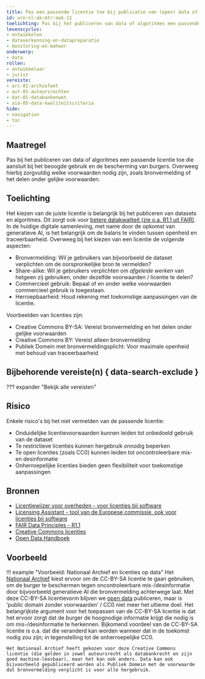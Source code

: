 ```yaml
---
title: Pas een passende licentie toe bij publicatie van (open) data of algoritmes
id: urn:nl:ak:mtr:owk-11
toelichting: Pas bij het publiceren van data of algoritmes een passende licentie toe die aansluit bij het beoogde gebruik en de bescherming van burgers. Overweeg hierbij zorgvuldig welke voorwaarden nodig zijn, zoals bronvermelding of het delen onder gelijke voorwaarden.
levenscyclus:
- ontwikkelen
- dataverkenning-en-datapreparatie
- monitoring-en-beheer
onderwerp:
- data
rollen:
- ontwikkelaar
- jurist
vereiste:
- arc-01-archiefwet
- aut-01-auteursrechten
- dat-01-databankenwet
- aia-05-data-kwaliteitscriteria
hide:
- navigation
- toc
---
```


<!-- Let op! onderstaande regel met 'tags' niet weghalen! Deze maakt automatisch de knopjes op basis van de metadata  -->
<!-- tags -->

## Maatregel
Pas bij het publiceren van data of algoritmes een passende licentie toe die aansluit bij het beoogde gebruik en de bescherming van burgers. Overweeg hierbij zorgvuldig welke voorwaarden nodig zijn, zoals bronvermelding of het delen onder gelijke voorwaarden.

## Toelichting
Het kiezen van de juiste licentie is belangrijk bij het publiceren van datasets en algoritmes. Dit zorgt ook voor [betere datakwaliteit (zie o.a. R1.1 uit FAIR)](3-dat-02-fair-data.md). In de huidige digitale samenleving, met name door de opkomst van generatieve AI, is het belangrijk om de balans te vinden tussen openheid en traceerbaarheid.
Overweeg bij het kiezen van een licentie de volgende aspecten:

- Bronvermelding: Wil je gebruikers van bijvoorbeeld de dataset verplichten om de oorspronkelijke bron te vermelden?
- Share-alike: Wil je gebruikers verplichten om *afgeleide werken* van hetgeen zij gebruiken, onder dezelfde voorwaarden / licentie te delen?
- Commercieel gebruik: Bepaal of en onder welke voorwaarden commercieel gebruik is toegestaan.
- Herroepbaarheid: Houd rekening met toekomstige aanpassingen van de licentie.

Voorbeelden van licenties zijn:

- Creative Commons BY-SA: Vereist bronvermelding en het delen onder gelijke voorwaarden
- Creative Commons BY: Vereist alleen bronvermelding
- Publiek Domein met bronvermeldingsplicht: Voor maximale openheid met behoud van traceerbaarheid

## Bijbehorende vereiste(n) { data-search-exclude }
??? expander "Bekijk alle vereisten"
    <!-- list_vereisten_on_maatregelen_page -->

## Risico
Enkele risico's bij het niet vermelden van de passende licentie:

- Onduidelijke licentievoorwaarden kunnen leiden tot onbedoeld gebruik van de dataset
- Te restrictieve licenties kunnen hergebruik onnodig beperken
- Te open licenties (zoals CC0) kunnen leiden tot oncontroleerbare mis- en desinformatie
- Onherroepelijke licenties bieden geen flexibiliteit voor toekomstige aanpassingen

## Bronnen
- [Licentiewijzer voor overheden - voor licenties bij software](https://opensourcewerken.nl/news/view/84367829-63bb-4039-8528-e9b0041c7067/met-zes-vragen-de-juiste-licentiecategorie-kiezen)
- [Licensing Assistant - tool van de Europese commissie, ook voor licenties bij software](https://interoperable-europe.ec.europa.eu/collection/eupl/solution/licensing-assistant)
- [FAIR Data Principles - R1.1](https://www.gofair.foundation/r1-1)
- [Creative Commons licenties](https://creativecommons.org/licenses/)
- [Open Data Handboek](https://www.digitaleoverheid.nl/overzicht-van-alle-onderwerpen/nieuwe-technologieen-data-en-ethiek/open-data/)

## Voorbeeld
!!! example "Voorbeeld: Nationaal Archief en licenties op data"
    Het [Nationaal Archief](https://www.nationaalarchief.nl/) kiest ervoor om de CC-BY-SA licentie te gaan gebruiken, om de burger te beschermen tegen oncontroleerbare mis-/desinformatie door bijvoorbeeld generatieve AI die bronvermelding achterwege laat. Met deze CC-BY-SA licentievorm blijven we [open data](https://www.nationaalarchief.nl/onderzoeken/open-data) publiceren, maar is ‘public domain zonder voorwaarden’ / CC0 niet meer het ultieme doel. Het belangrijkste argument voor het toepassen van de CC-BY-SA licentie is dat het ervoor zorgt dat de burger de hoognodige informatie krijgt die nodig is om mis-/desinformatie te herkennen. Bijkomend voordeel van de CC-BY-SA licentie is o.a. dat die veranderd kan worden wanneer dat in de toekomst nodig zou zijn; in tegenstelling tot de onherroepelijke CC0.
    
    Het Nationaal Archief heeft gekozen voor deze Creative Commons licentie (die gelden in zowel auteursrecht als databankrecht en zijn goed machine-leesbaar), maar het kan ook anders. Data kan ook bijvoorbeeld gepubliceerd worden als Publiek Domein met de voorwaarde dat bronvermelding verplicht is voor alle hergebruik.
